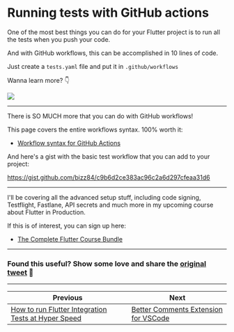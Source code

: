 # Running tests with GitHub actions

One of the most best things you can do for your Flutter project is to run all the tests when you push your code.

And with GitHub workflows, this can be accomplished in 10 lines of code.

Just create a `tests.yaml` file and put it in `.github/workflows`

Wanna learn more? 👇

![](027-github-tests.png)

---

There is SO MUCH more that you can do with GitHub workflows!

This page covers the entire workflows syntax. 100% worth it:

- [Workflow syntax for GitHub Actions](https://docs.github.com/en/actions/using-workflows/workflow-syntax-for-github-actions)

And here's a gist with the basic test workflow that you can add to your project:

https://gist.github.com/bizz84/c9b6d2ce383ac96c2a6d297cfeaa31d6

---

I'll be covering all the advanced setup stuff, including code signing, Testflight, Fastlane, API secrets and much more in my upcoming course about Flutter in Production.

If this is of interest, you can sign up here:

- [The Complete Flutter Course Bundle](https://codewithandrea.com/courses/complete-flutter-bundle/)

---

### Found this useful? Show some love and share the [original tweet](https://twitter.com/biz84/status/1488578982656290820) 🙏

---

| Previous | Next |
| -------- | ---- |
| [How to run Flutter Integration Tests at Hyper Speed](../0025-how-to-run-flutter-integration-tests-at-hyper-speed/index.md) | [Better Comments Extension for VSCode](../0027-better-comments-extension-for-vscode/index.md) |